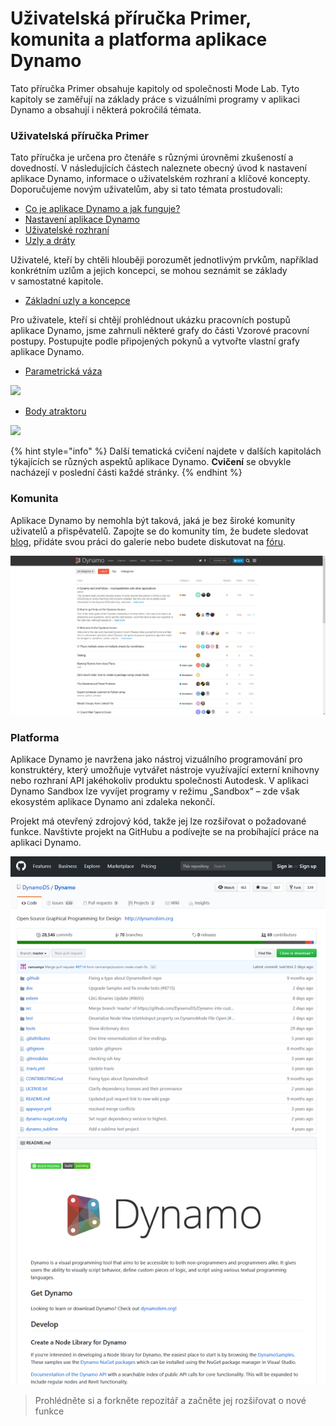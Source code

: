 # Uživatelská příručka Primer, komunita a platforma aplikace Dynamo

Tato příručka Primer obsahuje kapitoly od společnosti Mode Lab. Tyto kapitoly se zaměřují na základy práce s vizuálními programy v aplikaci Dynamo a obsahují i některá pokročilá témata.

### Uživatelská příručka Primer

Tato příručka je určena pro čtenáře s různými úrovněmi zkušeností a dovedností. V následujících částech naleznete obecný úvod k nastavení aplikace Dynamo, informace o uživatelském rozhraní a klíčové koncepty. Doporučujeme novým uživatelům, aby si tato témata prostudovali:

* [Co je aplikace Dynamo a jak funguje?](1-what-is-dynamo.md)
* [Nastavení aplikace Dynamo](../2\_setup\_for\_dynamo/)
* [Uživatelské rozhraní](../3\_user\_interface/)
* [Uzly a dráty](../4\_nodes\_and\_wires/)

Uživatelé, kteří by chtěli hlouběji porozumět jednotlivým prvkům, například konkrétním uzlům a jejich koncepci, se mohou seznámit se základy v samostatné kapitole.

* [Základní uzly a koncepce](../5\_essential\_nodes\_and\_concepts/)

Pro uživatele, kteří si chtějí prohlédnout ukázku pracovních postupů aplikace Dynamo, jsme zahrnuli některé grafy do části Vzorové pracovní postupy. Postupujte podle připojených pokynů a vytvořte vlastní grafy aplikace Dynamo.

* [Parametrická váza](../10\_sample\_workflow/10-1\_getting-started-workflows/1-parametric-vase.md)

![](../10\_sample\_workflow/images/10-1/1/vase1\(3\).gif)

* [Body atraktoru](../10\_sample\_workflow/10-1\_getting-started-workflows/2-attractor-points.md)

![](images/1-2/attractor1.gif)

{% hint style="info" %} 
Další tematická cvičení najdete v dalších kapitolách týkajících se různých aspektů aplikace Dynamo. **Cvičení** se obvykle nacházejí v poslední části každé stránky. 
{% endhint %}

### Komunita

Aplikace Dynamo by nemohla být taková, jaká je bez široké komunity uživatelů a přispěvatelů. Zapojte se do komunity tím, že budete sledovat [blog](http://dynamobim.org/blog/), přidáte svou práci do galerie nebo budete diskutovat na [fóru](https://forum.dynamobim.com).

![Fórum](images/1-2/02-Community.png)

### Platforma

Aplikace Dynamo je navržena jako nástroj vizuálního programování pro konstruktéry, který umožňuje vytvářet nástroje využívající externí knihovny nebo rozhraní API jakéhokoliv produktu společnosti Autodesk. V aplikaci Dynamo Sandbox lze vyvíjet programy v režimu „Sandbox“ – zde však ekosystém aplikace Dynamo ani zdaleka nekončí.

Projekt má otevřený zdrojový kód, takže jej lze rozšiřovat o požadované funkce. Navštivte projekt na GitHubu a podívejte se na probíhající práce na aplikaci Dynamo.

![Repozitář](images/1-2/03-TheRepo.png)

> Prohlédněte si a forkněte repozitář a začněte jej rozšiřovat o nové funkce
